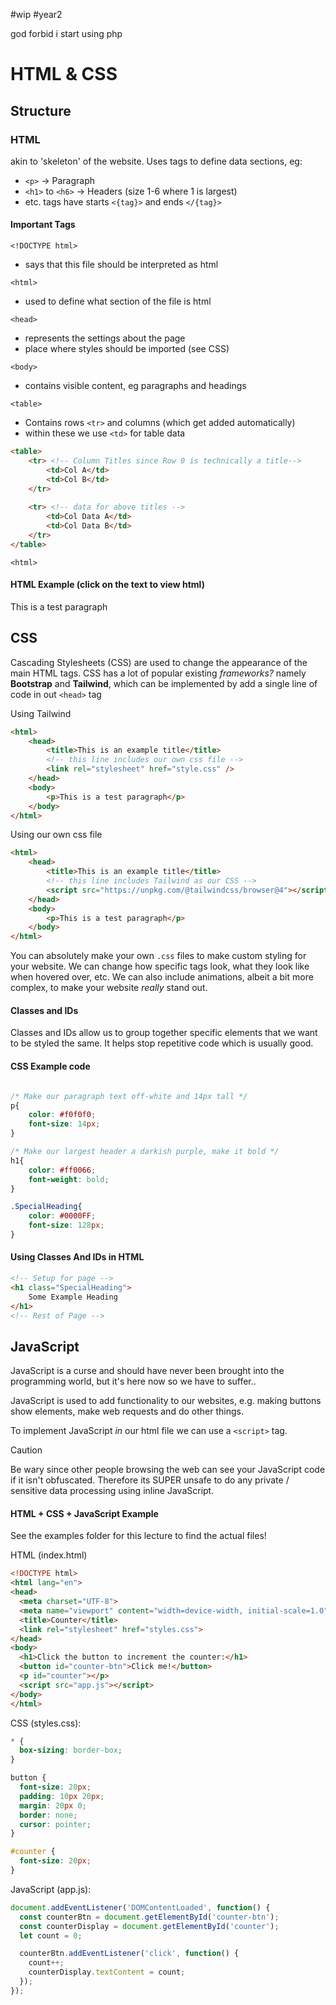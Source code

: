 #wip #year2

god forbid i start using php

# HTML & CSS

## Structure

### HTML
akin to 'skeleton' of the website.
Uses tags to define data sections, eg:
- `<p>` $\to$ Paragraph
- `<h1>` to `<h6>` $\to$ Headers (size 1-6 where 1 is largest)
- etc.
tags have starts `<{tag}>` and ends `</{tag}>`

#### Important Tags

`<!DOCTYPE html>`
- says that this file should be interpreted as html

`<html>`
- used to define what section of the file is html

`<head>`
- represents the settings about the page
- place where styles should be imported (see CSS)

`<body>`
- contains visible content, eg paragraphs and headings

`<table>`
- Contains rows `<tr>` and columns (which get added automatically)
- within these we use `<td>` for table data
```html
<table>
	<tr> <!-- Column Titles since Row 0 is technically a title-->
		<td>Col A</td>
		<td>Col B</td>
	</tr>
	
	<tr> <!-- data for above titles -->
		<td>Col Data A</td>
		<td>Col Data B</td>
	</tr>
</table>
```

`<html>`

#### HTML Example (click on the text to view html)

<html>
	<head>
		<title>This is an example title</title>
		 <!-- Titles do not show in Obsidian btw -->
	</head>
	<body>
		<p>This is a test paragraph</p>
	</body>
</html>

## CSS

Cascading Stylesheets (CSS) are used to change the appearance of the main HTML tags. CSS has a lot of popular existing *frameworks?* namely **Bootstrap** and **Tailwind**, which can be implemented by add a single line of code in out `<head>` tag

Using Tailwind

```html
<html>
	<head>
		<title>This is an example title</title>
		<!-- this line includes our own css file -->
		<link rel="stylesheet" href="style.css" />
	</head>
	<body>
		<p>This is a test paragraph</p>
	</body>
</html>
```

Using our own css file

```html
<html>
	<head>
		<title>This is an example title</title>
		<!-- this line includes Tailwind as our CSS -->
		<script src="https://unpkg.com/@tailwindcss/browser@4"></script>
	</head>
	<body>
		<p>This is a test paragraph</p>
	</body>
</html>

```

You can absolutely make your own `.css` files to make custom styling for your website. We can change how specific tags look, what they look like when hovered over, etc. We can also include animations, albeit a bit more complex, to make your website *really* stand out.

#### Classes and IDs

Classes and IDs allow us to group together specific elements that we want to be styled the same. It helps stop repetitive code which is usually good.
#### CSS Example code

```css

/* Make our paragraph text off-white and 14px tall */
p{
	color: #f0f0f0;
	font-size: 14px;
}

/* Make our largest header a darkish purple, make it bold */
h1{
	color: #ff0066;
	font-weight: bold;
}

.SpecialHeading{
	color: #0000FF;
	font-size: 128px;
}

```

#### Using Classes And IDs in HTML

```html
<!-- Setup for page -->
<h1 class="SpecialHeading">
	Some Example Heading
</h1>
<!-- Rest of Page -->
```
## JavaScript

JavaScript is a curse and should have never been brought into the programming world, but it's here now so we have to suffer..

JavaScript is used to add functionality to our websites, e.g. making buttons show elements, make web requests and do other things.

To implement JavaScript *in* our html file we can use a `<script>` tag.

> [!CAUTION]
> Be wary since other people browsing the web can see your JavaScript code if it isn't obfuscated. Therefore its SUPER unsafe to do any private / sensitive data processing using inline JavaScript.

#### HTML + CSS + JavaScript Example

See the examples folder for this lecture to find the actual files!

HTML (index.html)
```html
<!DOCTYPE html>
<html lang="en">
<head>
  <meta charset="UTF-8">
  <meta name="viewport" content="width=device-width, initial-scale=1.0">
  <title>Counter</title>
  <link rel="stylesheet" href="styles.css">
</head>
<body>
  <h1>Click the button to increment the counter:</h1>
  <button id="counter-btn">Click me!</button>
  <p id="counter"></p>
  <script src="app.js"></script>
</body>
</html>
```

CSS (styles.css):
```css
* {
  box-sizing: border-box;
}

button {
  font-size: 20px;
  padding: 10px 20px;
  margin: 20px 0;
  border: none;
  cursor: pointer;
}

#counter {
  font-size: 20px;
}
```

JavaScript (app.js):
```js
document.addEventListener('DOMContentLoaded', function() {
  const counterBtn = document.getElementById('counter-btn');
  const counterDisplay = document.getElementById('counter');
  let count = 0;

  counterBtn.addEventListener('click', function() {
    count++;
    counterDisplay.textContent = count;
  });
});
```